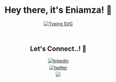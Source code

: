 <h1 align="center"><b>Hey    there,    it's Eniamza!   </b> 👋 </h1>

<p align="center">
<a href="https://git.io/typing-svg"><img src="https://readme-typing-svg.demolab.com?font=Rubik+Maps&size=27&duration=3000&pause=1000&center=true&random=false&width=435&height=60&lines=An+Automation+Designer;An+API+Wizard;A+Backend+Developer;A+Blockchain+Enthusiast;Self-Claimed+Dank+Memer+" alt="Typing SVG" /></a>
</p>



<br>
<div align='center'>

## <b> Let's Connect..! 🤝</b> 




<a href="[https://www.linkedin.com/in/tashfeenazmaine/](https://www.linkedin.com/in/tashfeenazmaine/)" target="_blank">
<img src="https://img.shields.io/badge/linkedin:  Eniamza-%2300acee.svg?color=405DE6&style=for-the-badge&logo=linkedin&logoColor=white" alt=linkedin style="margin-bottom: 5px;"/>
</a>


<br>


<a href="[https://twitter.com/eniamza](https://twitter.com/eniamza)" target="_blank">
<img src="https://img.shields.io/badge/twitter:  Eniamza-%2300acee.svg?color=1DA1F2&style=for-the-badge&logo=twitter&logoColor=white" alt=twitter style="margin-bottom: 5px;"/>
</a>


<br>


<a href="mailto:eniamza0@gmail.com" target="_blank">
<img src="https://img.shields.io/badge/gmail:  eniamza-%23EA4335.svg?style=for-the-badge&logo=gmail&logoColor=white" t=mail style="margin-bottom: 5px;" />
</a>

	

</div>
